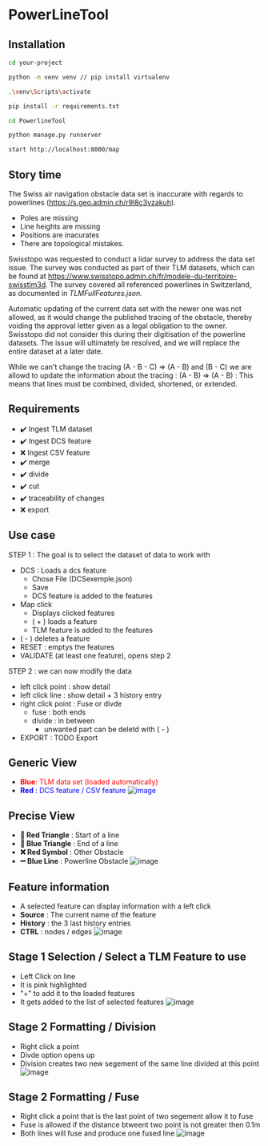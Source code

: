 # PowerLineTool

## Installation

```bash
cd your-project

python -m venv venv // pip install virtualenv

.\venv\Scripts\activate

pip install -r requirements.txt

cd PowerlineTool

python manage.py runserver

start http://localhost:8000/map
```
## Story time

The Swiss air navigation obstacle data set is inaccurate with regards to powerlines (https://s.geo.admin.ch/r9l8c3vzakuh). 
 - Poles are missing
 - Line heights are missing
 - Positions are inacurates
 - There are topological mistakes.

Swisstopo was requested to conduct a lidar survey to address the data set issue. The survey was conducted as part of their TLM datasets, which can be found at https://www.swisstopo.admin.ch/fr/modele-du-territoire-swisstlm3d. The survey covered all referenced powerlines in Switzerland, as documented in _TLMFullFeatures.json._

Automatic updating of the current data set with the newer one was not allowed, as it would change the published tracing of the obstacle, thereby voiding the approval letter given as a legal obligation to the owner. 
Swisstopo did not consider this during their digitisation of the powerline datasets.
The issue will ultimately be resolved, and we will replace the entire dataset at a later date. 

While we can't change the tracing (A - B - C) => (A - B) and (B - C) we are allowd to update the information about the tracing : (A - B) => (A - B) :
This means that lines must be combined, divided, shortened, or extended.

## Requirements

- ✔️ Ingest TLM dataset
- ✔️ Ingest DCS feature
- ❌ Ingest CSV feature
- ✔️ merge
- ✔️ divide
- ✔️ cut
- ✔️ traceability of changes
- ❌ export


## Use case

STEP 1 : The goal is to select the dataset of data to work with
- DCS : Loads a dcs feature 
  - Chose File (DCSexemple.json)
  - Save
  - DCS feature is added to the features
- Map click
    - Displays clicked features
    - ( + ) loads a feature
    - TLM feature is added to the features
- ( - ) deletes a feature
- RESET : emptys the features
- VALIDATE (at least one feature), opens step 2

STEP 2 : we can now modify the data
- left click point : show detail
- left click line : show detail + 3 history entry
- right click point : Fuse or divde 
  - fuse : both ends
  - divide : in between
    - unwanted part can be deletd with ( - )
- EXPORT : TODO Export

## Generic View
- <span style="color:red">**Blue**<span>: TLM data set (loaded automatically)
- <span style="color:blue">**Red**<span> : DCS feature / CSV feature
![image](https://github.com/3l-gee/PowerLineTool/assets/124341972/a42060b8-a1a7-4240-87db-7615a511eed4)

## Precise View
- **🔻 Red Triangle** : Start of a line
- **🔹 Blue Triangle** : End of a line
- **❌ Red Symbol** : Other Obstacle 
- **➖ Blue Line** : Powerline Obstacle
![image](https://github.com/3l-gee/PowerLineTool/assets/124341972/d042bcdc-bc64-40bf-be6e-28e5d6be81ba)

## Feature information
- A selected feature can display information with a left click
- **Source** : The current name of the feature
- **History** : the 3 last history entries
- **CTRL** : nodes / edges 
![image](https://github.com/3l-gee/PowerLineTool/assets/124341972/36826edd-454e-4420-a92e-b4c04a208674)

## Stage 1 Selection / Select a TLM Feature to use 
- Left Click on line
- It is pink highlighted
- "+" to add it to the loaded features
- It gets added to the list of selected features
![image](https://github.com/3l-gee/PowerLineTool/assets/124341972/dc8e1a58-b4aa-4ca8-9f2f-a44bc574c82c)

## Stage 2 Formatting / Division
- Right click a point
- Divde option opens up
- Division creates two new segement of the same line divided at this point
![image](https://github.com/3l-gee/PowerLineTool/assets/124341972/5afbe653-ae7c-4a14-84d0-8d6e02bb31fb)

## Stage 2 Formatting / Fuse
- Right click a point that is the last point of two segement allow it to fuse
- Fuse is allowed if the distance btweent two point is not greater then 0.1m
- Both lines will fuse and produce one fused line
![image](https://github.com/3l-gee/PowerLineTool/assets/124341972/51914691-6c62-442c-93e7-3bd8b692e2f3)

